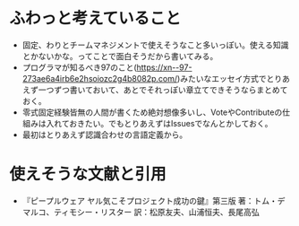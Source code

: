 # ふわっと考えていること
- 固定、わりとチームマネジメントで使えそうなこと多いっぽい。使える知識とかないかな。ってことで面白そうだから書いてみる。
- プログラマが知るべき97のこと(https://xn--97-273ae6a4irb6e2hsoiozc2g4b8082p.com/)みたいなエッセイ方式でとりあえず一つずつ書いておいて、あとでそれっぽい章立てできそうならまとめておく。
- 零式固定経験皆無の人間が書くため絶対想像多いし、VoteやContributeの仕組みは入れておきたい。でもとりあえずはIssuesでなんとかしておく。
- 最初はとりあえず認識合わせの言語定義から。

# 使えそうな文献と引用
- 『ピープルウェア ヤル気こそプロジェクト成功の鍵』第三版 著：トム・デマルコ、ティモシー・リスター 訳：松原友夫、山浦恒夫、長尾高弘

